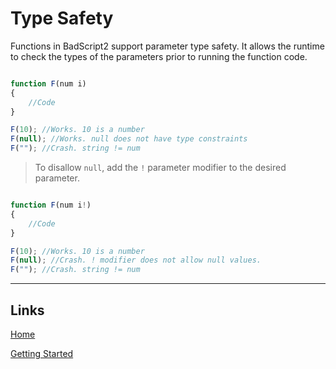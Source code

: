 # Type Safety

Functions in BadScript2 support parameter type safety.
It allows the runtime to check the types of the parameters prior to running the function code.

```js

function F(num i)
{
	//Code
}

F(10); //Works. 10 is a number
F(null); //Works. null does not have type constraints
F(""); //Crash. string != num

```

> To disallow `null`, add the `!` parameter modifier to the desired parameter.

```js

function F(num i!)
{
	//Code
}

F(10); //Works. 10 is a number
F(null); //Crash. ! modifier does not allow null values.
F(""); //Crash. string != num

```

___

## Links

[Home](../../Readme.md)

[Getting Started](../../GettingStarted.md)